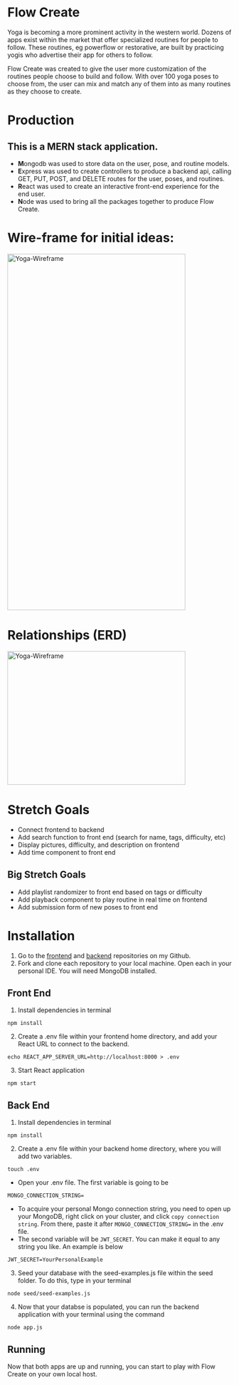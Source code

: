 # Flow Create

Yoga is becoming a more prominent activity in the western world. Dozens of apps exist within the market that offer specialized routines for people to follow. These routines, eg powerflow or restorative, are built by practicing yogis who advertise their app for others to follow. 

Flow Create was created to give the user more customization of the routines people choose to build and follow. With over 100 yoga poses to choose from, the user can mix and match any of them into as many routines as they choose to create. 

# Production

 ## This is a **MERN** stack application.

- **M**ongodb was used to store data on the user, pose, and routine models.
- **E**xpress was used to create controllers to produce a backend api, calling GET, PUT, POST, and DELETE routes for the user, poses, and routines.
- **R**eact was used to create an interactive front-end experience for the end user.
- **N**ode was used to bring all the packages together to produce Flow Create.

# Wire-frame for initial ideas:

<img 
src="https://i.imgur.com/Zo9UYy8.jpeg" 
alt="Yoga-Wireframe" 
width="400" 
height="800">

# Relationships (ERD)
<img 
src="https://i.imgur.com/ihBVWnT.png" 
alt="Yoga-Wireframe" 
width="400" 
height="300">

# Stretch Goals
- Connect frontend to backend
- Add search function to front end (search for name, tags, difficulty, etc)
- Display pictures, difficulty, and description on frontend
- Add time component to front end

## Big Stretch Goals
- Add playlist randomizer to front end based on tags or difficulty
- Add playback component to play routine in real time on frontend
- Add submission form of new poses to front end


# Installation
1. Go to the [frontend](https://github.com/Coreyimurphy91/Yoga-Frontend) and [backend](https://github.com/Coreyimurphy91/Yoga-Backend) repositories on my Github.
2. Fork and clone each repository to your local machine. Open each in your personal IDE. You will need MongoDB installed.

## Front End
1. Install dependencies in terminal 
```
npm install
```
2. Create a .env file within your frontend home directory, and add your React URL to connect to the backend.
```
echo REACT_APP_SERVER_URL=http://localhost:8000 > .env
```
3. Start React application
```
npm start
```
## Back End
1. Install dependencies in terminal
```
npm install
```
2. Create a .env file within your backend home directory, where you will add two variables.
```
touch .env
```
- Open your .env file. The first variable is going to be 
```
MONGO_CONNECTION_STRING=
```
- To acquire your personal Mongo connection string, you need to open up your MongoDB, right click on your cluster, and click ```copy connection string```. From there, paste it after ```MONGO_CONNECTION_STRING=``` in the .env file.
- The second variable will be ```JWT_SECRET```. You can make it equal to any string you like. An example is below
```
JWT_SECRET=YourPersonalExample
```
3. Seed your database with the seed-examples.js file within the seed folder. To do this, type in your terminal
```
node seed/seed-examples.js
```
4. Now that your databse is populated, you can run the backend application with your terminal using the command
```
node app.js
```

## Running

Now that both apps are up and running, you can start to play with Flow Create on your own local host.